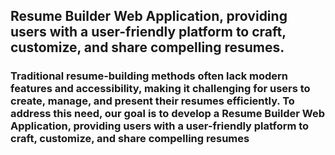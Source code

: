 <h2> Resume Builder Web Application, providing users with a user-friendly platform to craft, customize, and share compelling resumes.</h2>
<h3>Traditional resume-building methods often lack modern features and accessibility, making it challenging for users to create, manage, and present their resumes efficiently. To address this need, our goal is to develop a Resume Builder Web Application, providing users with a user-friendly platform to craft, customize, and share compelling resumes</h3>
